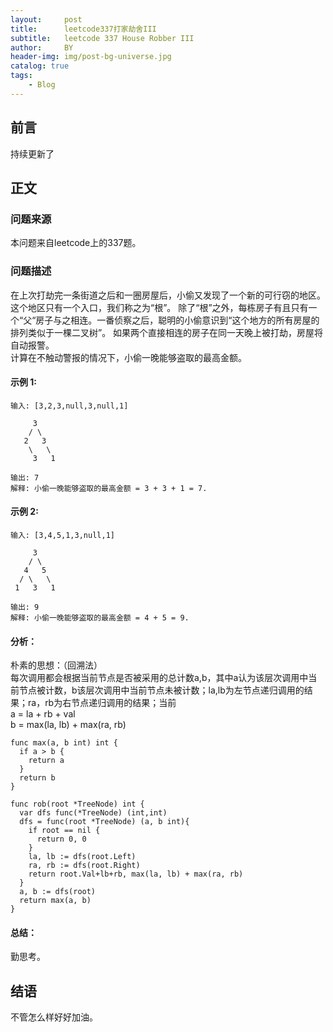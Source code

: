 ```yaml
---
layout:     post
title:      leetcode337打家劫舍III
subtitle:   leetcode 337 House Robber III
author:     BY
header-img: img/post-bg-universe.jpg
catalog: true
tags:
    - Blog
---
```



## 前言

持续更新了

## 正文

### 问题来源

本问题来自leetcode上的337题。  

### 问题描述

在上次打劫完一条街道之后和一圈房屋后，小偷又发现了一个新的可行窃的地区。这个地区只有一个入口，我们称之为“根”。 除了“根”之外，每栋房子有且只有一个“父“房子与之相连。一番侦察之后，聪明的小偷意识到“这个地方的所有房屋的排列类似于一棵二叉树”。 如果两个直接相连的房子在同一天晚上被打劫，房屋将自动报警。  
计算在不触动警报的情况下，小偷一晚能够盗取的最高金额。  

#### 示例 1:
```
输入: [3,2,3,null,3,null,1]

     3
    / \
   2   3
    \   \ 
     3   1

输出: 7 
解释: 小偷一晚能够盗取的最高金额 = 3 + 3 + 1 = 7.
```

#### 示例 2:
```
输入: [3,4,5,1,3,null,1]

     3
    / \
   4   5
  / \   \ 
 1   3   1

输出: 9
解释: 小偷一晚能够盗取的最高金额 = 4 + 5 = 9.
```

#### 分析：
朴素的思想：（回溯法）  
每次调用都会根据当前节点是否被采用的总计数a,b，其中a认为该层次调用中当前节点被计数，b该层次调用中当前节点未被计数；la,lb为左节点递归调用的结果；ra，rb为右节点递归调用的结果；当前  
a = la + rb + val  
b = max(la, lb) + max(ra, rb)  
```
func max(a, b int) int {
  if a > b {
    return a
  }
  return b
}

func rob(root *TreeNode) int {
  var dfs func(*TreeNode) (int,int)
  dfs = func(root *TreeNode) (a, b int){
    if root == nil {
      return 0, 0
    }
    la, lb := dfs(root.Left)
    ra, rb := dfs(root.Right)
    return root.Val+lb+rb, max(la, lb) + max(ra, rb)
  }
  a, b := dfs(root)
  return max(a, b)
}
```

#### 总结：
勤思考。  

## 结语
不管怎么样好好加油。  
